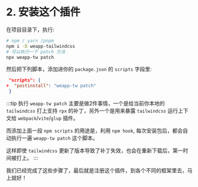 # 2. 安装这个插件

在项目目录下，执行:

```bash
# npm / yarn /pnpm
npm i -D weapp-tailwindcss
# 可以执行一下 patch 方法
npx weapp-tw patch
```

然后把下列脚本，添加进你的 `package.json` 的 `scripts` 字段里:

```json
 "scripts": {
+  "postinstall": "weapp-tw patch"
 }
```

:::tip
执行 `weapp-tw patch` 主要是做2件事情，一个是给当前你本地的 `tailwindcss` 打上支持 `rpx` 的补丁，另外一个是用来暴露 `tailwindcss` 运行上下文给 `webpack`/`vite`/`glup` 插件。

而添加上面一段 `npm scripts` 的用途是，利用 `npm hook`, 每次安装包后，都会自动执行一遍 `weapp-tw patch` 这个脚本。

这样即使 `tailwindcss` 更新了版本导致了补丁失效，也会在重新下载后，第一时间被打上。
:::

我们已经完成了这些步骤了，最后就是注册这个插件，到各个不同的框架里去，马上就好！
